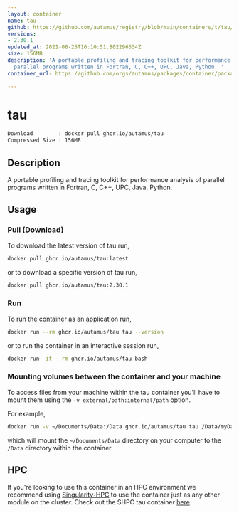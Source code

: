 ```yaml
---
layout: container
name: tau
github: https://github.com/autamus/registry/blob/main/containers/t/tau/spack.yaml
versions:
- 2.30.1
updated_at: 2021-06-25T16:10:51.802296334Z
size: 156MB
description: 'A portable profiling and tracing toolkit for performance analysis of
  parallel programs written in Fortran, C, C++, UPC, Java, Python. '
container_url: https://github.com/orgs/autamus/packages/container/package/tau

---
```

# tau
```bash 
Download        : docker pull ghcr.io/autamus/tau
Compressed Size : 156MB
```

## Description
A portable profiling and tracing toolkit for performance analysis of parallel programs written in Fortran, C, C++, UPC, Java, Python. 

## Usage
### Pull (Download)
To download the latest version of tau run,

```bash
docker pull ghcr.io/autamus/tau:latest
```

or to download a specific version of tau run,

```bash
docker pull ghcr.io/autamus/tau:2.30.1
```
### Run
To run the container as an application run,
```bash
docker run --rm ghcr.io/autamus/tau tau --version
```

or to run the container in an interactive session run,
```bash
docker run -it --rm ghcr.io/autamus/tau bash
```

### Mounting volumes between the container and your machine
To access files from your machine within the tau container you'll have to mount them using the `-v external/path:internal/path` option.

For example,
```bash
docker run -v ~/Documents/Data:/Data ghcr.io/autamus/tau tau /Data/myData.csv
```
which will mount the `~/Documents/Data` directory on your computer to the `/Data` directory within the container.

## HPC
If you're looking to use this container in an HPC environment we recommend using [Singularity-HPC](https://singularity-hpc.readthedocs.io) to use the container just as any other module on the cluster. Check out the SHPC tau container [here](https://singularityhub.github.io/singularity-hpc/r/ghcr.io-autamus-tau/).